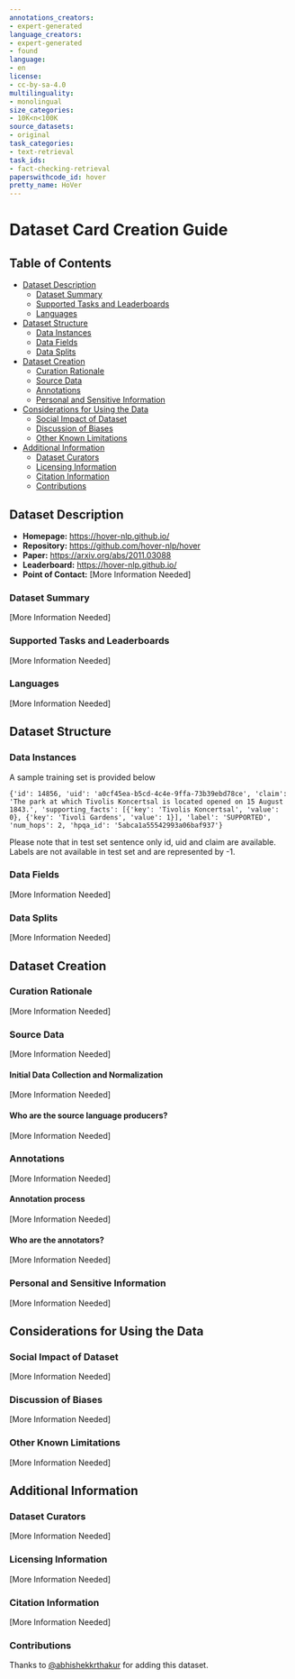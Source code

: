 ```yaml
---
annotations_creators:
- expert-generated
language_creators:
- expert-generated
- found
language:
- en
license:
- cc-by-sa-4.0
multilinguality:
- monolingual
size_categories:
- 10K<n<100K
source_datasets:
- original
task_categories:
- text-retrieval
task_ids:
- fact-checking-retrieval
paperswithcode_id: hover
pretty_name: HoVer
---
```


# Dataset Card Creation Guide

## Table of Contents
- [Dataset Description](#dataset-description)
  - [Dataset Summary](#dataset-summary)
  - [Supported Tasks and Leaderboards](#supported-tasks-and-leaderboards)
  - [Languages](#languages)
- [Dataset Structure](#dataset-structure)
  - [Data Instances](#data-instances)
  - [Data Fields](#data-fields)
  - [Data Splits](#data-splits)
- [Dataset Creation](#dataset-creation)
  - [Curation Rationale](#curation-rationale)
  - [Source Data](#source-data)
  - [Annotations](#annotations)
  - [Personal and Sensitive Information](#personal-and-sensitive-information)
- [Considerations for Using the Data](#considerations-for-using-the-data)
  - [Social Impact of Dataset](#social-impact-of-dataset)
  - [Discussion of Biases](#discussion-of-biases)
  - [Other Known Limitations](#other-known-limitations)
- [Additional Information](#additional-information)
  - [Dataset Curators](#dataset-curators)
  - [Licensing Information](#licensing-information)
  - [Citation Information](#citation-information)
  - [Contributions](#contributions)

## Dataset Description

- **Homepage:** https://hover-nlp.github.io/
- **Repository:** https://github.com/hover-nlp/hover
- **Paper:** https://arxiv.org/abs/2011.03088
- **Leaderboard:** https://hover-nlp.github.io/
- **Point of Contact:** [More Information Needed]

### Dataset Summary

[More Information Needed]

### Supported Tasks and Leaderboards

[More Information Needed]

### Languages

[More Information Needed]

## Dataset Structure

### Data Instances

A sample training set is provided below

```
{'id': 14856, 'uid': 'a0cf45ea-b5cd-4c4e-9ffa-73b39ebd78ce', 'claim': 'The park at which Tivolis Koncertsal is located opened on 15 August 1843.', 'supporting_facts': [{'key': 'Tivolis Koncertsal', 'value': 0}, {'key': 'Tivoli Gardens', 'value': 1}], 'label': 'SUPPORTED', 'num_hops': 2, 'hpqa_id': '5abca1a55542993a06baf937'}
```

Please note that in test set sentence only id, uid and claim are available. Labels are not available in test set and are represented by -1.


### Data Fields

[More Information Needed]

### Data Splits

[More Information Needed]

## Dataset Creation

### Curation Rationale

[More Information Needed]

### Source Data

[More Information Needed]

#### Initial Data Collection and Normalization

[More Information Needed]

#### Who are the source language producers?

[More Information Needed]

### Annotations

[More Information Needed]

#### Annotation process

[More Information Needed]

#### Who are the annotators?

[More Information Needed]

### Personal and Sensitive Information

[More Information Needed]

## Considerations for Using the Data

### Social Impact of Dataset

[More Information Needed]

### Discussion of Biases

[More Information Needed]

### Other Known Limitations

[More Information Needed]

## Additional Information

### Dataset Curators

[More Information Needed]

### Licensing Information

[More Information Needed]

### Citation Information

[More Information Needed]
### Contributions

Thanks to [@abhishekkrthakur](https://github.com/abhishekkrthakur) for adding this dataset.
